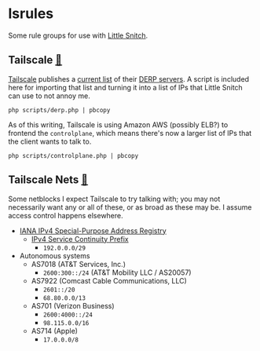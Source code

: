 # lsrules

Some rule groups for use with [Little Snitch][ls].

[ls]: https://www.obdev.at/products/littlesnitch/index.html

[rules-tailscale-base]: https://github.com/abrahamvegh/lsrules/raw/refs/heads/main/Tailscale.lsrules
[rules-tailscale-nets]: https://github.com/abrahamvegh/lsrules/raw/refs/heads/main/Tailscale%20Nets.lsrules

## Tailscale [🔗][rules-tailscale-base]

[Tailscale][ts] publishes a [current list][list] of their [DERP servers][derp]. A script is included here for importing that list and turning it into a list of IPs that Little Snitch can use to not annoy me.

```
php scripts/derp.php | pbcopy
```

As of this writing, Tailscale is using Amazon AWS (possibly ELB?) to frontend the `controlplane`, which means there's now a larger list of IPs that the client wants to talk to.

```
php scripts/controlplane.php | pbcopy
```

[ts]: https://tailscale.com
[list]: https://login.tailscale.com/derpmap/default
[derp]: https://tailscale.com/kb/1232/derp-servers

## Tailscale Nets [🔗][rules-tailscale-nets]

Some netblocks I expect Tailscale to try talking with; you may not necessarily want any or all of these, or as broad as these may be. I assume access control happens elsewhere.

[iana-v4-spar]: [https://www.iana.org/assignments/iana-ipv4-special-registry/iana-ipv4-special-registry.xhtml]
[rfc7335]: https://www.rfc-editor.org/rfc/rfc7335.html

- [IANA IPv4 Special-Purpose Address Registry][iana-v4-spar]
	- [IPv4 Service Continuity Prefix][rfc7335]
		- `192.0.0.0/29`
- Autonomous systems
	- AS7018 (AT&T Services, Inc.)
		- `2600:300::/24` (AT&T Mobility LLC / AS20057)
	- AS7922 (Comcast Cable Communications, LLC)
		- `2601::/20`
		- `68.80.0.0/13`
	- AS701 (Verizon Business)
		- `2600:4000::/24`
		- `98.115.0.0/16`
	- AS714 (Apple)
		- `17.0.0.0/8`
